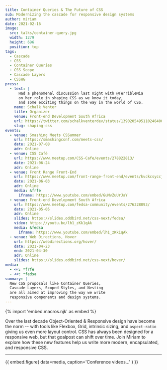 ```yaml
---
title: Container Queries & The Future of CSS
sub: Modernizing the cascade for responsive design systems
author: miriam
date: 2021-02-16
image:
  src: talks/container-query.jpg
  width: 1279
  height: 696
  position: top
tags:
  - Cascade
  - CSS
  - Container Queries
  - CSS Scope
  - Cascade Layers
  - CSSWG
press:
  - text: |
      Had a phenomenal discussion last night with @TerribleMia
      on her role in shaping CSS as we know it today,
      and some exciting things on the way in the world of CSS.
    name: Schalk Venter
    title: Organizer
    venue: Front-end Development South Africa
    url: https://twitter.com/schalkventerdev/status/1390205495110246400
    slug: shaping-css
events:
  - venue: Smashing Meets CSSummer
    url: https://smashingconf.com/meets-css/
    date: 2021-07-08
    adr: Online
  - venue: CSS Café
    url: https://www.meetup.com/CSS-Cafe/events/278822813/
    date: 2021-06-24
    adr: Online
  - venue: Front Range Front-End
    url: https://www.meetup.com/front-range-front-end/events/kvckcsyccjbfb/
    date: 2021-06-03
    adr: Online
    media: &frfe
      iframe: https://www.youtube.com/embed/GuMvZuUrJaY
  - venue: Front-end Development South Africa
    url: https://www.meetup.com/fedsa-community/events/276328093/
    date: 2021-05-05
    adr: Online
    slides: https://slides.oddbird.net/css-next/fedsa/
    video: https://youtu.be/lh1_zKk1qAk
    media: &fedsa
      iframe: https://www.youtube.com/embed/lh1_zKk1qAk
  - venue: Web Directions, Hover
    url: https://webdirections.org/hover/
    date: 2021-04-23
    end: 2021-04-30
    adr: Online
    slides: https://slides.oddbird.net/css-next/hover/
media:
  - <<: *frfe
  - <<: *fedsa
summary: |
  New CSS proposals like Container Queries,
  Cascade Layers, Scoped Styles, and Nesting
  are all aimed at improving the way we write
  responsive components and design systems.
---
```


{% import 'embed.macros.njk' as embed %}

Over the last decade
Object-Oriented & Responsive design
have become the norm --
with tools like Flexbox, Grid,
intrinsic sizing, and `aspect-ratio`
giving us even more layout control.
CSS has always been designed for a responsive web,
but that goalpost can shift over time.
Join Miriam to explore how these new features
help us write more modern, encapsulated,
and responsive CSS.

------

{{ embed.figure(
  data=media,
  caption='Conference videos...'
) }}
